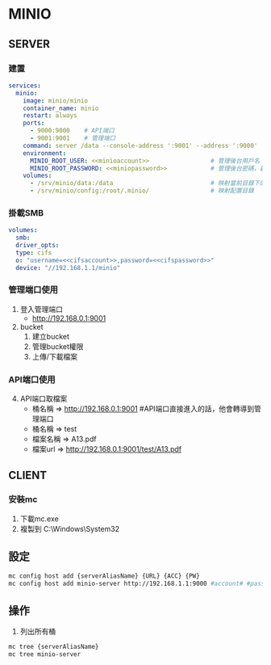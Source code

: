 # MINIO

## SERVER
### 建置
``` yaml 
services: 
  minio:
    image: minio/minio
    container_name: minio
    restart: always
    ports:
      - 9000:9000    # API端口
      - 9001:9001    # 管理端口
    command: server /data --console-address ':9001' --address ':9000'
    environment:
      MINIO_ROOT_USER: <<minioaccount>>                 # 管理後台用戶名
      MINIO_ROOT_PASSWORD: <<miniopassword>>            # 管理後台密碼，最小8個字符
    volumes:
      - /srv/minio/data:/data                           # 映射當前目錄下的data目錄至容器內/data目錄
      - /srv/minio/config:/root/.minio/                 # 映射配置目錄
```
### 掛載SMB
```yaml
volumes:
  smb:
  driver_opts:
  type: cifs
  o: "username=<<cifsaccount>>,password=<<cifspassword>>"
  device: "//192.168.1.1/minio"
```

### 管理端口使用
1. 登入管理端口
   * http://192.168.0.1:9001
2. bucket
   1. 建立bucket
   2. 管理bucket權限
   3. 上傳/下載檔案

### API端口使用
4. API端口取檔案
    * 桶名稱    => http://192.168.0.1:9001 #API端口直接進入的話，他會轉導到管理端口
    * 桶名稱    => test
    * 檔案名稱  => A13.pdf
    * 檔案url   => http://192.168.0.1:9001/test/A13.pdf





## CLIENT
### 安裝mc
1. 下載mc.exe
2. 複製到 C:\Windows\System32

## 設定
```sh
mc config host add {serverAliasName} {URL} {ACC} {PW}
mc config host add minio-server http://192.168.1.1:9000 #account# #password#
```

## 操作
1. 列出所有桶
```sh
mc tree {serverAliasName}
mc tree minio-server
```
